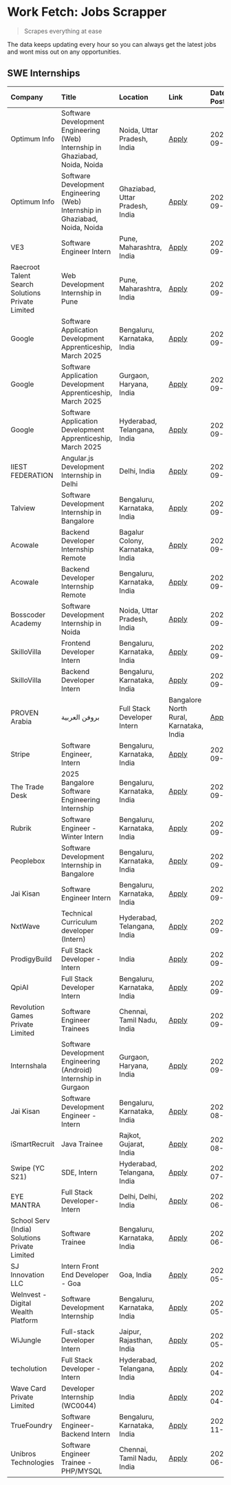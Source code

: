 # Work Fetch: Jobs Scrapper
> Scrapes everything at ease

The data keeps updating every hour so you can always get the latest jobs and wont miss out on any opportunities.

## SWE Internships
<!--START_SECTION:workfetch-->
| Company                                          | Title                                                                        | Location                                | Link                                                                                                                                                                                                                                                                            | Date Posted   |
|:-------------------------------------------------|:-----------------------------------------------------------------------------|:----------------------------------------|:--------------------------------------------------------------------------------------------------------------------------------------------------------------------------------------------------------------------------------------------------------------------------------|:--------------|
| Optimum Info                                     | Software Development Engineering (Web) Internship in Ghaziabad, Noida, Noida | Noida, Uttar Pradesh, India             | [Apply](https://in.linkedin.com/jobs/view/software-development-engineering-web-internship-in-ghaziabad-noida-noida-at-optimum-info-4037042231?position=6&pageNum=0&refId=VrgnRAG9OZS5d2aS8nAsdg%3D%3D&trackingId=mStksMbSq76Mh5H270ud3w%3D%3D)                                  | 2024-09-27    |
| Optimum Info                                     | Software Development Engineering (Web) Internship in Ghaziabad, Noida, Noida | Ghaziabad, Uttar Pradesh, India         | [Apply](https://in.linkedin.com/jobs/view/software-development-engineering-web-internship-in-ghaziabad-noida-noida-at-optimum-info-4037041629?position=7&pageNum=0&refId=VrgnRAG9OZS5d2aS8nAsdg%3D%3D&trackingId=0kg8957L5A%2FZRfF3%2F%2FgtkA%3D%3D)                            | 2024-09-27    |
| VE3                                              | Software Engineer Intern                                                     | Pune, Maharashtra, India                | [Apply](https://in.linkedin.com/jobs/view/software-engineer-intern-at-ve3-4035258572?position=25&pageNum=0&refId=VrgnRAG9OZS5d2aS8nAsdg%3D%3D&trackingId=Gu9Dt4H92fHWS0ysEkvjjg%3D%3D)                                                                                          | 2024-09-27    |
| Raecroot Talent Search Solutions Private Limited | Web Development Internship in Pune                                           | Pune, Maharashtra, India                | [Apply](https://in.linkedin.com/jobs/view/web-development-internship-in-pune-at-raecroot-talent-search-solutions-private-limited-4034584677?position=46&pageNum=0&refId=VrgnRAG9OZS5d2aS8nAsdg%3D%3D&trackingId=ZJbPwlvN6Y158BpSEmyWJQ%3D%3D)                                   | 2024-09-26    |
| Google                                           | Software Application Development Apprenticeship, March 2025                  | Bengaluru, Karnataka, India             | [Apply](https://in.linkedin.com/jobs/view/software-application-development-apprenticeship-march-2025-at-google-4032957527?position=2&pageNum=0&refId=VrgnRAG9OZS5d2aS8nAsdg%3D%3D&trackingId=qo9f7na5BE5lUncSuppBgg%3D%3D)                                                      | 2024-09-24    |
| Google                                           | Software Application Development Apprenticeship, March 2025                  | Gurgaon, Haryana, India                 | [Apply](https://in.linkedin.com/jobs/view/software-application-development-apprenticeship-march-2025-at-google-4032958554?position=3&pageNum=0&refId=VrgnRAG9OZS5d2aS8nAsdg%3D%3D&trackingId=W0kpXnqOH9YVGFsWhJg02A%3D%3D)                                                      | 2024-09-24    |
| Google                                           | Software Application Development Apprenticeship, March 2025                  | Hyderabad, Telangana, India             | [Apply](https://in.linkedin.com/jobs/view/software-application-development-apprenticeship-march-2025-at-google-4032957528?position=4&pageNum=0&refId=VrgnRAG9OZS5d2aS8nAsdg%3D%3D&trackingId=fGWOCmTqAo2Z1%2B4IkBE7Lw%3D%3D)                                                    | 2024-09-24    |
| IIEST FEDERATION                                 | Angular.js Development Internship in Delhi                                   | Delhi, India                            | [Apply](https://in.linkedin.com/jobs/view/angular-js-development-internship-in-delhi-at-iiest-federation-4034407085?position=47&pageNum=0&refId=VrgnRAG9OZS5d2aS8nAsdg%3D%3D&trackingId=O%2BKafIZ2O2kcDokiGh5BBw%3D%3D)                                                         | 2024-09-24    |
| Talview                                          | Software Development Internship in Bangalore                                 | Bengaluru, Karnataka, India             | [Apply](https://in.linkedin.com/jobs/view/software-development-internship-in-bangalore-at-talview-4033703077?position=12&pageNum=0&refId=VrgnRAG9OZS5d2aS8nAsdg%3D%3D&trackingId=VudBJOaOvlhSuA7QKR34GQ%3D%3D)                                                                  | 2024-09-23    |
| Acowale                                          | Backend Developer Internship Remote                                          | Bagalur Colony, Karnataka, India        | [Apply](https://in.linkedin.com/jobs/view/backend-developer-internship-remote-at-acowale-4030088707?position=17&pageNum=0&refId=VrgnRAG9OZS5d2aS8nAsdg%3D%3D&trackingId=mTUwfMn1BqhY2leKagPtVg%3D%3D)                                                                           | 2024-09-21    |
| Acowale                                          | Backend Developer Internship Remote                                          | Bengaluru, Karnataka, India             | [Apply](https://in.linkedin.com/jobs/view/backend-developer-internship-remote-at-acowale-4030975489?position=11&pageNum=0&refId=VrgnRAG9OZS5d2aS8nAsdg%3D%3D&trackingId=HiJcExuT%2FVFV6UH4NAu3xg%3D%3D)                                                                         | 2024-09-20    |
| Bosscoder Academy                                | Software Development Internship in Noida                                     | Noida, Uttar Pradesh, India             | [Apply](https://in.linkedin.com/jobs/view/software-development-internship-in-noida-at-bosscoder-academy-4031161323?position=19&pageNum=0&refId=VrgnRAG9OZS5d2aS8nAsdg%3D%3D&trackingId=BTV9ooUuv6KNpSLsoNAJcw%3D%3D)                                                            | 2024-09-20    |
| SkilloVilla                                      | Frontend Developer Intern                                                    | Bengaluru, Karnataka, India             | [Apply](https://in.linkedin.com/jobs/view/frontend-developer-intern-at-skillovilla-4025873510?position=9&pageNum=0&refId=VrgnRAG9OZS5d2aS8nAsdg%3D%3D&trackingId=kX%2Bhz1oer9oVp8BG39wDLw%3D%3D)                                                                                | 2024-09-17    |
| SkilloVilla                                      | Backend Developer Intern                                                     | Bengaluru, Karnataka, India             | [Apply](https://in.linkedin.com/jobs/view/backend-developer-intern-at-skillovilla-4025860894?position=13&pageNum=0&refId=VrgnRAG9OZS5d2aS8nAsdg%3D%3D&trackingId=G4RE8qUHZe42AUX8jYQyaw%3D%3D)                                                                                  | 2024-09-17    |
| PROVEN Arabia | بروفن العربية                    | Full Stack Developer Intern                                                  | Bangalore North Rural, Karnataka, India | [Apply](https://in.linkedin.com/jobs/view/full-stack-developer-intern-at-proven-arabia-%D8%A8%D8%B1%D9%88%D9%81%D9%86-%D8%A7%D9%84%D8%B9%D8%B1%D8%A8%D9%8A%D8%A9-4028862862?position=50&pageNum=0&refId=VrgnRAG9OZS5d2aS8nAsdg%3D%3D&trackingId=VPDpLjSHp%2FRozDsXQHbIVg%3D%3D) | 2024-09-17    |
| Stripe                                           | Software Engineer, Intern                                                    | Bengaluru, Karnataka, India             | [Apply](https://in.linkedin.com/jobs/view/software-engineer-intern-at-stripe-4008214242?position=5&pageNum=0&refId=VrgnRAG9OZS5d2aS8nAsdg%3D%3D&trackingId=CrZVIy91pTS5qAcZBQs8KQ%3D%3D)                                                                                        | 2024-09-13    |
| The Trade Desk                                   | 2025 Bangalore Software Engineering Internship                               | Bengaluru, Karnataka, India             | [Apply](https://in.linkedin.com/jobs/view/2025-bangalore-software-engineering-internship-at-the-trade-desk-3987456531?position=14&pageNum=0&refId=VrgnRAG9OZS5d2aS8nAsdg%3D%3D&trackingId=UKT6XfHRT5PVg3gN5zV7BA%3D%3D)                                                         | 2024-09-11    |
| Rubrik                                           | Software Engineer - Winter Intern                                            | Bengaluru, Karnataka, India             | [Apply](https://in.linkedin.com/jobs/view/software-engineer-winter-intern-at-rubrik-4006567784?position=57&pageNum=0&refId=VrgnRAG9OZS5d2aS8nAsdg%3D%3D&trackingId=VQfD%2Bq%2FHnuoghVaIohx0LA%3D%3D)                                                                            | 2024-09-11    |
| Peoplebox                                        | Software Development Internship in Bangalore                                 | Bengaluru, Karnataka, India             | [Apply](https://in.linkedin.com/jobs/view/software-development-internship-in-bangalore-at-peoplebox-4022411601?position=15&pageNum=0&refId=VrgnRAG9OZS5d2aS8nAsdg%3D%3D&trackingId=t4ieCzMwAlOWp1vAU%2FkpJg%3D%3D)                                                              | 2024-09-10    |
| Jai Kisan                                        | Software Engineer Intern                                                     | Bengaluru, Karnataka, India             | [Apply](https://in.linkedin.com/jobs/view/software-engineer-intern-at-jai-kisan-4024075360?position=33&pageNum=0&refId=VrgnRAG9OZS5d2aS8nAsdg%3D%3D&trackingId=xRSk8a6SAWUqe8FC1GHkmQ%3D%3D)                                                                                    | 2024-09-09    |
| NxtWave                                          | Technical Curriculum developer (Intern)                                      | Hyderabad, Telangana, India             | [Apply](https://in.linkedin.com/jobs/view/technical-curriculum-developer-intern-at-nxtwave-4020462207?position=35&pageNum=0&refId=VrgnRAG9OZS5d2aS8nAsdg%3D%3D&trackingId=wO9wt95ITxlYu8%2BBQsf5uA%3D%3D)                                                                       | 2024-09-09    |
| ProdigyBuild                                     | Full Stack Developer - Intern                                                | India                                   | [Apply](https://in.linkedin.com/jobs/view/full-stack-developer-intern-at-prodigybuild-4019591942?position=42&pageNum=0&refId=VrgnRAG9OZS5d2aS8nAsdg%3D%3D&trackingId=XGjPtU6EcraUoEp8yZBsMw%3D%3D)                                                                              | 2024-09-08    |
| QpiAI                                            | Full Stack Developer Intern                                                  | Bengaluru, Karnataka, India             | [Apply](https://in.linkedin.com/jobs/view/full-stack-developer-intern-at-qpiai-4017395346?position=29&pageNum=0&refId=VrgnRAG9OZS5d2aS8nAsdg%3D%3D&trackingId=%2BWZhP%2Fgh72skuSF2qcMzqw%3D%3D)                                                                                 | 2024-09-06    |
| Revolution Games Private Limited                 | Software Engineer Trainees                                                   | Chennai, Tamil Nadu, India              | [Apply](https://in.linkedin.com/jobs/view/software-engineer-trainees-at-revolution-games-private-limited-4015912927?position=26&pageNum=0&refId=VrgnRAG9OZS5d2aS8nAsdg%3D%3D&trackingId=0mY%2FvSCij%2FNz1PCxowh5hw%3D%3D)                                                       | 2024-09-02    |
| Internshala                                      | Software Development Engineering (Android) Internship in Gurgaon             | Gurgaon, Haryana, India                 | [Apply](https://in.linkedin.com/jobs/view/software-development-engineering-android-internship-in-gurgaon-at-internshala-4015471580?position=20&pageNum=0&refId=VrgnRAG9OZS5d2aS8nAsdg%3D%3D&trackingId=jfVoqM5ECSnXlVw2vSjw6Q%3D%3D)                                            | 2024-09-01    |
| Jai Kisan                                        | Software Development Engineer - Intern                                       | Bengaluru, Karnataka, India             | [Apply](https://in.linkedin.com/jobs/view/software-development-engineer-intern-at-jai-kisan-4027288169?position=24&pageNum=0&refId=VrgnRAG9OZS5d2aS8nAsdg%3D%3D&trackingId=cqBL%2FV4bFDoznRmqPN5saQ%3D%3D)                                                                      | 2024-08-22    |
| iSmartRecruit                                    | Java Trainee                                                                 | Rajkot, Gujarat, India                  | [Apply](https://in.linkedin.com/jobs/view/java-trainee-at-ismartrecruit-3992301825?position=27&pageNum=0&refId=VrgnRAG9OZS5d2aS8nAsdg%3D%3D&trackingId=gq%2BHmvev5qSuXFxJAcv9Vw%3D%3D)                                                                                          | 2024-08-06    |
| Swipe (YC S21)                                   | SDE, Intern                                                                  | Hyderabad, Telangana, India             | [Apply](https://in.linkedin.com/jobs/view/sde-intern-at-swipe-yc-s21-3980368092?position=34&pageNum=0&refId=VrgnRAG9OZS5d2aS8nAsdg%3D%3D&trackingId=bSv%2Bx%2F3PIDe8jpxxs2GZPA%3D%3D)                                                                                           | 2024-07-22    |
| EYE MANTRA                                       | Full Stack Developer- Intern                                                 | Delhi, Delhi, India                     | [Apply](https://in.linkedin.com/jobs/view/full-stack-developer-intern-at-eye-mantra-3960988037?position=40&pageNum=0&refId=VrgnRAG9OZS5d2aS8nAsdg%3D%3D&trackingId=hpmEYtoU7oeZWuKHZzPT5w%3D%3D)                                                                                | 2024-06-28    |
| School Serv (India) Solutions Private Limited    | Software Trainee                                                             | Bengaluru, Karnataka, India             | [Apply](https://in.linkedin.com/jobs/view/software-trainee-at-school-serv-india-solutions-private-limited-3953917603?position=54&pageNum=0&refId=VrgnRAG9OZS5d2aS8nAsdg%3D%3D&trackingId=J%2BHI3LQQKOQWgzCXrwDMMw%3D%3D)                                                        | 2024-06-19    |
| SJ Innovation LLC                                | Intern Front End Developer - Goa                                             | Goa, India                              | [Apply](https://in.linkedin.com/jobs/view/intern-front-end-developer-goa-at-sj-innovation-llc-3931678611?position=21&pageNum=0&refId=VrgnRAG9OZS5d2aS8nAsdg%3D%3D&trackingId=p2amApiFUgCS%2FjLCal2HAA%3D%3D)                                                                    | 2024-05-24    |
| WeInvest - Digital Wealth Platform               | Software Development Internship                                              | Bengaluru, Karnataka, India             | [Apply](https://in.linkedin.com/jobs/view/software-development-internship-at-weinvest-digital-wealth-platform-3912867225?position=10&pageNum=0&refId=VrgnRAG9OZS5d2aS8nAsdg%3D%3D&trackingId=geZ72VZkkSXnX4RPdW9MeA%3D%3D)                                                      | 2024-05-01    |
| WiJungle                                         | Full-stack Developer Intern                                                  | Jaipur, Rajasthan, India                | [Apply](https://in.linkedin.com/jobs/view/full-stack-developer-intern-at-wijungle-3912864543?position=31&pageNum=0&refId=VrgnRAG9OZS5d2aS8nAsdg%3D%3D&trackingId=StkFbBxwuhjcX%2FDu68Ov%2Fw%3D%3D)                                                                              | 2024-05-01    |
| techolution                                      | Full Stack Developer - Intern                                                | Hyderabad, Telangana, India             | [Apply](https://in.linkedin.com/jobs/view/full-stack-developer-intern-at-techolution-3904814977?position=60&pageNum=0&refId=VrgnRAG9OZS5d2aS8nAsdg%3D%3D&trackingId=%2FTMwBQSDNLHaKx184%2F7Tqw%3D%3D)                                                                           | 2024-04-18    |
| Wave Card Private Limited                        | Developer Internship (WC0044)                                                | India                                   | [Apply](https://in.linkedin.com/jobs/view/developer-internship-wc0044-at-wave-card-private-limited-3900079966?position=39&pageNum=0&refId=VrgnRAG9OZS5d2aS8nAsdg%3D%3D&trackingId=w8S8xL0YcMprhIhh%2FqADww%3D%3D)                                                               | 2024-04-15    |
| TrueFoundry                                      | Software Engineer-Backend Intern                                             | Bengaluru, Karnataka, India             | [Apply](https://in.linkedin.com/jobs/view/software-engineer-backend-intern-at-truefoundry-3779508170?position=38&pageNum=0&refId=VrgnRAG9OZS5d2aS8nAsdg%3D%3D&trackingId=9jTSyOiL3%2FOB4F5%2Bp4AJwA%3D%3D)                                                                      | 2023-11-10    |
| Unibros Technologies                             | Software Engineer Trainee - PHP/MYSQL                                        | Chennai, Tamil Nadu, India              | [Apply](https://in.linkedin.com/jobs/view/software-engineer-trainee-php-mysql-at-unibros-technologies-3656599241?position=32&pageNum=0&refId=VrgnRAG9OZS5d2aS8nAsdg%3D%3D&trackingId=H20tlWWLjfsBABzw9x8Wcg%3D%3D)                                                              | 2023-06-12    |
<!--END_SECTION:workfetch-->
